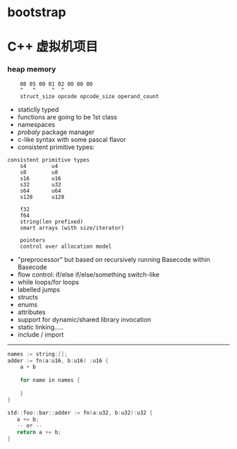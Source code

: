 # bootstrap
# C++ 虚拟机项目
### heap memory
```
    08 05 00 01 02 00 00 00
    ^   ^     ^  ^
    struct_size opcode opcode_size operand_count
```

- staticlly typed
- functions are going to be 1st class
- namespaces
- *probaly* package manager
- c-like syntax with some pascal flavor
- consistent primitive types:

```
consistent primitive types
    s4        u4
    s8        u8
    s16       u16
    s32       u32
    s64       u64
    s128      u128
    
    f32
    f64
    string(len prefixed)
    smart arrays (with size/iterator)
    
    pointers
    control over allocation model
```
- "preprocessor" but based on recursively running Basecode within Basecode
- flow control: if/else if/else/something switch-like
- while loops/for loops
- labelled jumps
- structs
- enums
- attributes
- support for dynamic/shared library invocation
- static linking.....
- include / import
----------------------------------------------------

```c
names := string:[];
adder := fn(a:u16, b:u16) :u16 {
    a + b
    
    for name in names {
        
    }
}

std::foo::bar::adder := fn(a:u32, b:u32):u32 {
   a += b;
   -- or --
   return a += b;
}
```